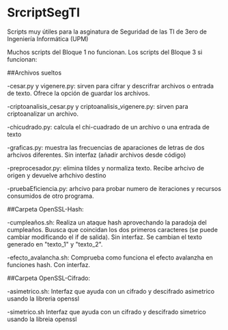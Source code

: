 # SrcriptSegTI
Scripts muy útiles para la asginatura de Seguridad de las TI de 3ero de Ingeniería Informática (UPM)

Muchos scripts del Bloque 1 no funcionan.
Los scripts del Bloque 3 si funcionan:


##Archivos sueltos


-cesar.py y vigenere.py: sirven para cifrar y descrifrar archivos o entrada de texto. Ofrece la opción de guardar los archivos.


-criptoanalisis_cesar.py y criptoanalisis_vigenere.py: sirven para criptoanalizar un archivo.


-chicudrado.py: calcula el chi-cuadrado de un archivo o una entrada de texto


-graficas.py: muestra las frecuencias de aparaciones de letras de dos arhcivos diferentes. Sin interfaz (añadir archivos desde código)


-preprocesador.py: elimina tildes y normaliza texto. Recibe arhcivo de origen y devuelve arhchivo destino


-pruebaEficiencia.py: arhcivo para probar numero de iteraciones y recursos consumidos de otro programa.

##Carpeta OpenSSL-Hash:

-cumpleaños.sh: Realiza un ataque hash aprovechando la paradoja del cumpleaños. Buusca que coincidan los dos primeros caracteres (se puede cambiar modificando el if de salida). Sin interfaz. Se cambian el texto generado en "texto_1" y "texto_2". 


-efecto_avalancha.sh: Comprueba como funciona el efecto avalanzha en funciones hash. Con interfaz.

##Carpeta OpenSSL-Cifrado:


-asimetrico.sh: Interfaz que ayuda con un cifrado y descifrado asimetrico usando la libreria openssl


-simetrico.sh Interfaz que ayuda con un cifrado y descifrado simetrico usando la libreia openssl
